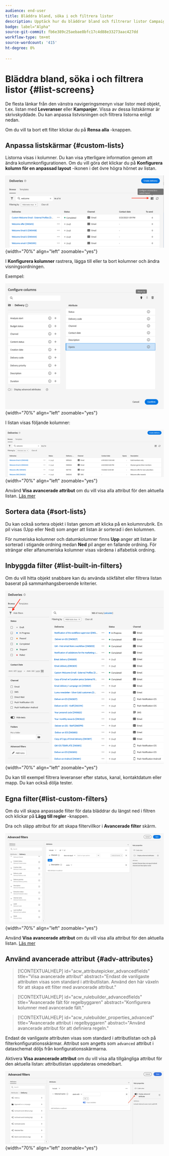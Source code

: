```yaml
---
audience: end-user
title: Bläddra bland, söka i och filtrera listor
description: Upptäck hur du bläddrar bland och filtrerar listor Campaign Web v8
badge: label="Alpha"
source-git-commit: fb6e389c25aebae8bfc17c4d88e33273aac427dd
workflow-type: tm+mt
source-wordcount: '415'
ht-degree: 0%

---
```



# Bläddra bland, söka i och filtrera listor {#list-screens}

De flesta länkar från den vänstra navigeringsmenyn visar listor med objekt, t.ex. listan med **Leveranser** eller **Kampanjer**. Vissa av dessa listskärmar är skrivskyddade. Du kan anpassa listvisningen och filtrera listorna enligt nedan.

Om du vill ta bort ett filter klickar du på **Rensa alla** -knappen.

## Anpassa listskärmar {#custom-lists}

Listorna visas i kolumner. Du kan visa ytterligare information genom att ändra kolumnkonfigurationen. Om du vill göra det klickar du på **Konfigurera kolumn för en anpassad layout** -ikonen i det övre högra hörnet av listan.

![](assets/config-columns.png){width="70%" align="left" zoomable="yes"}

I **Konfigurera kolumner** rastrera, lägga till eller ta bort kolumner och ändra visningsordningen.

Exempel:

![](assets/columns.png){width="70%" align="left" zoomable="yes"}

I listan visas följande kolumner:

![](assets/column-sample.png){width="70%" align="left" zoomable="yes"}

Använd **Visa avancerade attribut** om du vill visa alla attribut för den aktuella listan. [Läs mer](#adv-attributes)

## Sortera data {#sort-lists}

Du kan också sortera objekt i listan genom att klicka på en kolumnrubrik. En pil visas (Upp eller Ned) som anger att listan är sorterad i den kolumnen.

För numeriska kolumner och datumkolumner finns **Upp** anger att listan är sorterad i stigande ordning medan **Ned** pil anger en fallande ordning. För strängar eller alfanumeriska kolumner visas värdena i alfabetisk ordning.

## Inbyggda filter {#list-built-in-filters}

Om du vill hitta objekt snabbare kan du använda sökfältet eller filtrera listan baserat på sammanhangsberoende kriterier.

![](assets/filter.png){width="70%" align="left" zoomable="yes"}

Du kan till exempel filtrera leveranser efter status, kanal, kontaktdatum eller mapp. Du kan också dölja tester.

## Egna filter{#list-custom-filters}

Om du vill skapa anpassade filter för data bläddrar du längst ned i filtren och klickar på **Lägg till regler** -knappen.

Dra och släpp attribut för att skapa filtervillkor i **Avancerade filter** skärm.

![](assets/custom-filter.png){width="70%" align="left" zoomable="yes"}

Använd **Visa avancerade attribut** om du vill visa alla attribut för den aktuella listan. [Läs mer](#adv-attributes)

## Använd avancerade attribut {#adv-attributes}

>[!CONTEXTUALHELP]
>id="acw_attributepicker_advancedfields"
>title="Visa avancerade attribut"
>abstract="Endast de vanligaste attributen visas som standard i attributlistan. Använd den här växeln för att skapa ett filter med avancerade attribut."

>[!CONTEXTUALHELP]
>id="acw_rulebuilder_advancedfields"
>title="Avancerade fält för regelbyggaren"
>abstract="Konfigurera kolumner med avancerade fält."

>[!CONTEXTUALHELP]
>id="acw_rulebuilder_properties_advanced"
>title="Avancerade attribut i regelbyggaren"
>abstract="Använd avancerade attribut för att definiera regeln."


Endast de vanligaste attributen visas som standard i attributlistan och på filterkonfigurationsskärmar. Attribut som angetts som `advanced` attribut i dataschemat döljs från konfigurationsskärmarna.

Aktivera **Visa avancerade attribut** om du vill visa alla tillgängliga attribut för den aktuella listan: attributlistan uppdateras omedelbart.


![](assets/adv-toggle.png){width="70%" align="left" zoomable="yes"}
